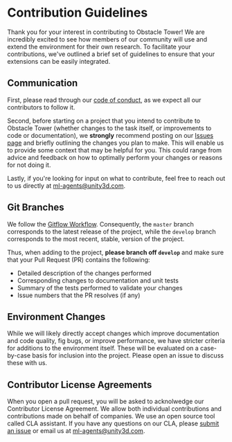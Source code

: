 # Contribution Guidelines

Thank you for your interest in contributing to Obstacle Tower! We are
incredibly excited to see how members of our community will use and extend the
environment for their own research. To facilitate your contributions, we've outlined a brief set
of guidelines to ensure that your extensions can be easily integrated.

## Communication

First, please read through our [code of conduct](CODE_OF_CONDUCT.md), as we
expect all our contributors to follow it.

Second, before starting on a project that you intend to contribute to Obstacle Tower (whether changes to the task itself, or improvements to code or documentation), we
**strongly** recommend posting on our
[Issues page](https://github.com/Unity-Technologies/obstacle-tower-project/issues)
and briefly outlining the changes you plan to make. This will enable us to
provide some context that may be helpful for you. This could range from advice
and feedback on how to optimally perform your changes or reasons for not doing
it.

Lastly, if you're looking for input on what to contribute, feel free to
reach out to us directly at ml-agents@unity3d.com.

## Git Branches

We follow the
[Gitflow Workflow](http://nvie.com/posts/a-successful-git-branching-model/).
Consequently, the `master` branch corresponds to the latest release of
the project, while the `develop` branch corresponds to the most recent, stable,
version of the project.

Thus, when adding to the project, **please branch off `develop`**
and make sure that your Pull Request (PR) contains the following:

* Detailed description of the changes performed
* Corresponding changes to documentation and unit tests
* Summary of the tests performed to validate your changes
* Issue numbers that the PR resolves (if any)

## Environment Changes

While we will likely directly accept changes which improve documentation and code quality, fig bugs, or improve performance, we have stricter criteria for additions to the environment itself. These will be evaluated on a case-by-case basis for inclusion into the project. Please open an issue to discuss these with us.

## Contributor License Agreements

When you open a pull request, you will be asked to acknolwedge our Contributor License Agreement. We allow both individual contributions and contributions made on behalf of companies. We use an open source tool called CLA assistant. If you have any questions on our CLA, please [submit an issue](https://github.com/Unity-Technologies/obstacle-tower-project/issues) or email us at ml-agents@unity3d.com.
